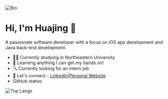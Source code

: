 ![Bio](https://lc-gluttony.s3.amazonaws.com/8LXa2sJ1EtbU/gvun7drQx6jzh7rlIAQ9PcXo4gnofazg/%E6%88%AA%E5%B1%8F2023-11-16%2001.44.45.png)

# Hi, I'm Huajing 👋

A passionate software developer with a focus on iOS app development and Java back-end development.

* 🧑‍🎓 Currently studying in Northeastern University
* 🌱 Learning anything I can get my hands on!
* 🔍 Currently looking for an intern job
* 📮 Let's connect - [LinkedIn](https://www.linkedin.com/in/huajing-lu-6099a7233/)|[Personal Website](https://www.runningcoconut.com)
* GitHub status:

![Top Langs](https://github-readme-stats.vercel.app/api/top-langs/?username=cerfking)

